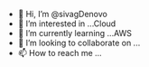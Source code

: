 - 👋 Hi, I’m @sivagDenovo
- 👀 I’m interested in ...Cloud
- 🌱 I’m currently learning ...AWS
- 💞️ I’m looking to collaborate on ...
- 📫 How to reach me ...

<!---
sivag/sivag is a ✨ special ✨ repository because its `README.md` (this file) appears on your GitHub profile.
You can click the Preview link to take a look at your changes.
--->

